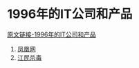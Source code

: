 # 1996年的IT公司和产品

[原文链接-1996年的IT公司和产品](https://www.it-this-year.com/2020/01/22/74)

1. [凤凰网]()
2. [江民杀毒](https://www.it-this-year.com/2020/04/22/157)

